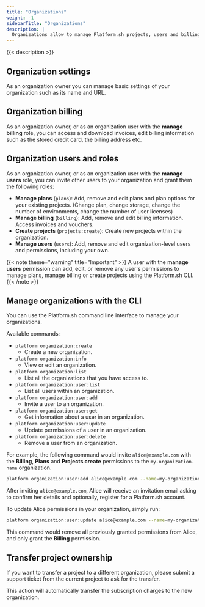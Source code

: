 ```yaml
---
title: "Organizations"
weight: -1
sidebarTitle: "Organizations"
description: |
  Organizations allow to manage Platform.sh projects, users and billing.
---
```


{{< description >}}

## Organization settings

As an organization owner you can manage basic settings of your organization such as its name and URL.

## Organization billing

As an organization owner, or as an organization user with the **manage billing** role, you can access and download invoices, edit billing information such as the stored credit card, the billing address etc. 

## Organization users and roles

As an organization owner, or as an organization user with the **manage users** role, you can invite other users to your organization and grant them the following roles:

* **Manage plans** (`plans`): Add, remove and edit plans and plan options for your existing projects. (Change plan, change storage, change the number of environments, change the number of user licenses)
* **Manage billing** (`billing`): Add, remove and edit billing information. Access invoices and vouchers.
* **Create projects** (`projects:create`): Create new projects within the organization.
* **Manage users** (`users`): Add, remove and edit organization-level users and permissions, including your own.

{{< note theme="warning" title="Important" >}}
A user with the **manage users** permission can add, edit, or remove any user's permissions to manage plans, manage billing or create projects using the Platform.sh CLI.
{{< /note >}}

## Manage organizations with the CLI

You can use the Platform.sh command line interface to manage your organizations.

Available commands:

* `platform organization:create`
  * Create a new organization.
* `platform organization:info`
  * View or edit an organization.
* `platform organization:list`
  * List all the organizations that you have access to.
* `platform organization:user:list`
  * List all users within an organization.
* `platform organization:user:add`
  * Invite a user to an organization.
* `platform organization:user:get`
  * Get information about a user in an organization.
* `platform organization:user:update`
  * Update permissions of a user in an organization.
* `platform organization:user:delete`
  * Remove a user from an organization.

For example, the following command would invite `alice@example.com` with the **Billing**, **Plans** and **Projects create** permissions to the `my-organization-name` organization.

```bash
platform organization:user:add alice@example.com --name=my-organization-name --permission=billing,plans,projects:create
```

After inviting `alice@example.com`, Alice will receive an invitation email asking to confirm her details and optionally, register for a Platform.sh account.

To update Alice permissions in your organization, simply run:

```bash
platform organization:user:update alice@example.com --name=my-organization-name --permission=billing
```

This command would remove all previously granted permissions from Alice, and only grant the **Billing** permission.

## Transfer project ownership

If you want to transfer a project to a different organization, please submit a support ticket from the current project to ask for the transfer.

This action will automatically transfer the subscription charges to the new organization.
